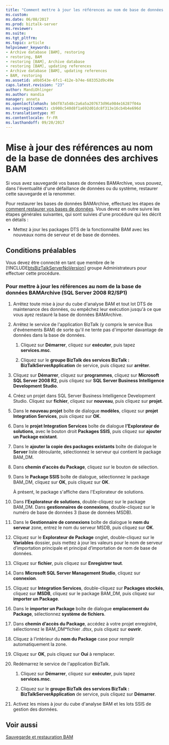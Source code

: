 ```yaml
---
title: "Comment mettre à jour les références au nom de base de données BAM Archive | Documents Microsoft"
ms.custom: 
ms.date: 06/08/2017
ms.prod: biztalk-server
ms.reviewer: 
ms.suite: 
ms.tgt_pltfrm: 
ms.topic: article
helpviewer_keywords:
- Archive database [BAM], restoring
- restoring, BAM
- restoring [BAM], Archive database
- restoring [BAM], updating references
- Archive database [BAM], updating references
- BAM, restoring
ms.assetid: a0b8543e-6fc1-412e-b74e-683352d9c49e
caps.latest.revision: "23"
author: MandiOhlinger
ms.author: mandia
manager: anneta
ms.openlocfilehash: b0df87a548c2a6a5a207673d96a984e16287f04a
ms.sourcegitcommit: cb908c540d8f1a692d01dc8f313e16cb4b4e696d
ms.translationtype: MT
ms.contentlocale: fr-FR
ms.lasthandoff: 09/20/2017
---
```

# <a name="how-to-update-references-to-the-bam-archive-database-name"></a>Mise à jour des références au nom de la base de données des archives BAM
Si vous avez sauvegardé vos bases de données BAMArchive, vous pouvez, dans l'éventualité d'une défaillance de données ou du système, restaurer cette sauvegarde et la renommer.  
  
 Pour restaurer les bases de données BAMArchive, effectuez les étapes de [comment restaurer vos bases de données](../core/how-to-restore-your-databases.md). Vous devez en outre suivre les étapes générales suivantes, qui sont suivies d'une procédure qui les décrit en détails :  
  
-   Mettez à jour les packages DTS de la fonctionnalité BAM avec les nouveaux noms de serveur et de base de données.  
  
## <a name="prerequisites"></a>Conditions préalables  
 Vous devez être connecté en tant que membre de le [!INCLUDE[btsBizTalkServerNoVersion](../includes/btsbiztalkservernoversion-md.md)] groupe Administrateurs pour effectuer cette procédure.  
  
### <a name="to-update-references-to-the-bam-archive-database-name-sql-server-2008-r2sp1"></a>Pour mettre à jour les références au nom de la base de données BAMArchive (SQL Server 2008 R2/SP1)  
  
1.  Arrêtez toute mise à jour du cube d'analyse BAM et tout lot DTS de maintenance des données, ou empêchez leur exécution jusqu'à ce que vous ayez restauré la base de données BAMArchive.  
  
2.  Arrêtez le service de l'application BizTalk (y compris le service Bus d'événements BAM) de sorte qu'il ne tente pas d'importer davantage de données dans la base de données.  
  
    1.  Cliquez sur **Démarrer**, cliquez sur **exécuter**, puis tapez **services.msc**.  
  
    2.  Cliquez sur le **groupe BizTalk des services BizTalk : BizTalkServerApplication** de service, puis cliquez sur **arrêter**.  
  
3.  Cliquez sur **Démarrer**, cliquez sur **programmes**, cliquez sur **Microsoft SQL Server 2008 R2**, puis cliquez sur **SQL Server Business Intelligence Development Studio**.  
  
4.  Créez un projet dans SQL Server Business Intelligence Development Studio. Cliquez sur **fichier**, cliquez sur **nouveau**, puis cliquez sur **projet**.  
  
5.  Dans le **nouveau projet** boîte de dialogue **modèles**, cliquez sur **projet Integration Services**, puis cliquez sur **OK**.  
  
6.  Dans le **projet Integration Services** boîte de dialogue **l’Explorateur de solutions**, avec le bouton droit **Packages SSIS**, puis cliquez sur **ajouter un Package existant**.  
  
7.  Dans le **ajouter la copie des packages existants** boîte de dialogue le **Server** liste déroulante, sélectionnez le serveur qui contient le package BAM_DM.  
  
8.  Dans **chemin d’accès du Package**, cliquez sur le bouton de sélection.  
  
9. Dans le **Package SSIS** boîte de dialogue, sélectionnez le package BAM_DM, cliquez sur **OK**, puis cliquez sur **OK**.  
  
     À présent, le package s'affiche dans l'Explorateur de solutions.  
  
10. Dans **l’Explorateur de solutions**, double-cliquez sur le package BAM_DM. Dans **gestionnaires de connexions**, double-cliquez sur le numéro de base de données 3 (base de données MSDB).  
  
11. Dans le **Gestionnaire de connexions** boîte de dialogue le **nom du serveur** zone, entrez le nom du serveur MSDB, puis cliquez sur **OK**.  
  
12. Cliquez sur le **Explorateur de Package** onglet, double-cliquez sur le **Variables** dossier, puis mettez à jour les valeurs pour le nom de serveur d’importation principale et principal d’importation de nom de base de données.  
  
13. Cliquez sur **fichier**, puis cliquez sur **Enregistrer tout**.  
  
14. Dans **Microsoft SQL Server Management Studio**, cliquez sur **connexion**.  
  
15. Cliquez sur **Integration Services**, double-cliquez sur **Packages stockés**, cliquez sur **MSDB**, cliquez sur le package BAM_DM, puis cliquez sur **importer un Package**.  
  
16. Dans le **importer un Package** boîte de dialogue **emplacement du Package**, sélectionnez **système de fichiers**.  
  
17. Dans **chemin d’accès du Package**, accédez à votre projet enregistré, sélectionnez le BAM_DM\*fichier .dtsx, puis cliquez sur **ouvrir**.  
  
18. Cliquez à l’intérieur du **nom du Package** case pour remplir automatiquement la zone.  
  
19. Cliquez sur **OK**, puis cliquez sur **Oui** à remplacer.  
  
20. Redémarrez le service de l'application BizTalk.  
  
    1.  Cliquez sur **Démarrer**, cliquez sur **exécuter**, puis tapez **services.msc**.  
  
    2.  Cliquez sur le **groupe BizTalk des services BizTalk : BizTalkServerApplication** de service, puis cliquez sur **Démarrer**.  
  
21. Activez les mises à jour du cube d'analyse BAM et les lots SSIS de gestion des données.  
  
## <a name="see-also"></a>Voir aussi  
 [Sauvegarde et restauration BAM](../core/backing-up-and-restoring-bam.md)